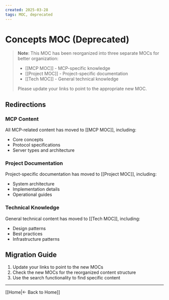 ```yaml
---
created: 2025-03-28
tags: MOC, deprecated
---
```


# Concepts MOC (Deprecated)

> **Note**: This MOC has been reorganized into three separate MOCs for better organization:
>
> - [[MCP MOC]] - MCP-specific knowledge
> - [[Project MOC]] - Project-specific documentation
> - [[Tech MOC]] - General technical knowledge
>
> Please update your links to point to the appropriate new MOC.

## Redirections

### MCP Content

All MCP-related content has moved to [[MCP MOC]], including:

- Core concepts
- Protocol specifications
- Server types and architecture

### Project Documentation

Project-specific documentation has moved to [[Project MOC]], including:

- System architecture
- Implementation details
- Operational guides

### Technical Knowledge

General technical content has moved to [[Tech MOC]], including:

- Design patterns
- Best practices
- Infrastructure patterns

## Migration Guide

1. Update your links to point to the new MOCs
2. Check the new MOCs for the reorganized content structure
3. Use the search functionality to find specific content

---

[[Home|← Back to Home]]
